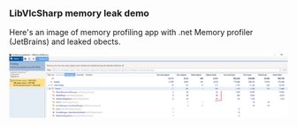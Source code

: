 ### LibVlcSharp memory leak demo

Here's an image of memory profiling app with .net Memory profiler (JetBrains) and leaked obects.

![Memory leak](Capture.PNG)

